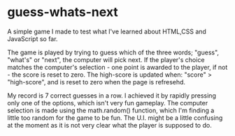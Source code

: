 # guess-whats-next
A simple game I made to test what I've learned about HTML,CSS and JavaScript so far.

The game is played by trying to guess which of the three words; "guess", "what's" or "next", the computer will pick next. If the player's choice matches the computer's selection - one point is awarded to the player, if not - the score is reset to zero. The high-score is updated when: "score" > "high-score", and is reset to zero when the page is refresehd.

My record is 7 correct guesses in a row. I achieved it by rapidly pressing only one of the options, which isn't very fun gameplay. The computer selection is made using the math.random() function, which I'm finding a little too random for the game to be fun. The U.I. might be a little confusing at the moment as it is not very clear what the player is supposed to do.

